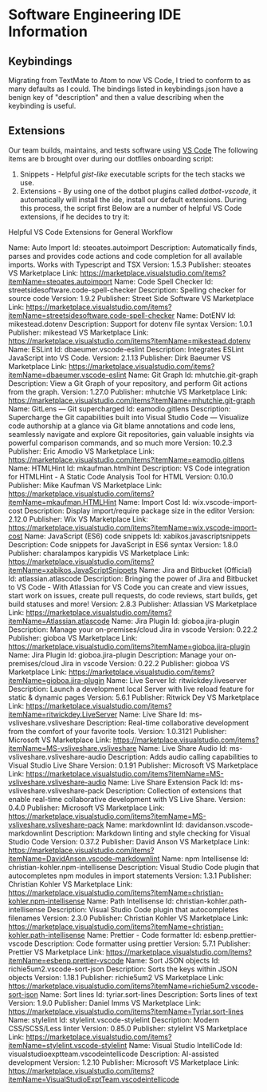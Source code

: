 # Software Engineering IDE Information

## Keybindings

Migrating from TextMate to Atom to now VS Code, I tried to conform to as many
defaults as I could. The bindings listed in keybindings.json have a benign key
of "description" and then a value describing when the keybinding is useful.

## Extensions

Our team builds, maintains, and tests software using [VS
Code](https://code.visualstudio.com/download) The following items are b brought
over during our dotfiles onboarding script:

1. Snippets - Helpful _gist-like_ executable scripts for the tech stacks we use.
2. Extensions - By using one of the dotbot plugins called _dotbot-vscode_, it
   automatically will install the ide, install our default extensions. During
   this process, the script first Below are a number of helpful VS
   Code extensions, if he decides to try it:

Helpful VS Code Extensions for General Workflow

Name: Auto Import
Id: steoates.autoimport
Description: Automatically finds, parses and provides code actions and code completion for all available imports. Works with Typescript and TSX
Version: 1.5.3
Publisher: steoates
VS Marketplace Link: <https://marketplace.visualstudio.com/items?itemName=steoates.autoimport>
Name: Code Spell Checker
Id: streetsidesoftware.code-spell-checker
Description: Spelling checker for source code
Version: 1.9.2
Publisher: Street Side Software
VS Marketplace Link: <https://marketplace.visualstudio.com/items?itemName=streetsidesoftware.code-spell-checker>
Name: DotENV
Id: mikestead.dotenv
Description: Support for dotenv file syntax
Version: 1.0.1
Publisher: mikestead
VS Marketplace Link: <https://marketplace.visualstudio.com/items?itemName=mikestead.dotenv>
Name: ESLint
Id: dbaeumer.vscode-eslint
Description: Integrates ESLint JavaScript into VS Code.
Version: 2.1.13
Publisher: Dirk Baeumer
VS Marketplace Link: <https://marketplace.visualstudio.com/items?itemName=dbaeumer.vscode-eslint>
Name: Git Graph
Id: mhutchie.git-graph
Description: View a Git Graph of your repository, and perform Git actions from the graph.
Version: 1.27.0
Publisher: mhutchie
VS Marketplace Link: <https://marketplace.visualstudio.com/items?itemName=mhutchie.git-graph>
Name: GitLens — Git supercharged
Id: eamodio.gitlens
Description: Supercharge the Git capabilities built into Visual Studio Code — Visualize code authorship at a glance via Git blame annotations and code lens, seamlessly navigate and explore Git repositories, gain valuable insights via powerful comparison commands, and so much more
Version: 10.2.3
Publisher: Eric Amodio
VS Marketplace Link: <https://marketplace.visualstudio.com/items?itemName=eamodio.gitlens>
Name: HTMLHint
Id: mkaufman.htmlhint
Description: VS Code integration for HTMLHint - A Static Code Analysis Tool for HTML
Version: 0.10.0
Publisher: Mike Kaufman
VS Marketplace Link: <https://marketplace.visualstudio.com/items?itemName=mkaufman.HTMLHint>
Name: Import Cost
Id: wix.vscode-import-cost
Description: Display import/require package size in the editor
Version: 2.12.0
Publisher: Wix
VS Marketplace Link: <https://marketplace.visualstudio.com/items?itemName=wix.vscode-import-cost>
Name: JavaScript (ES6) code snippets
Id: xabikos.javascriptsnippets
Description: Code snippets for JavaScript in ES6 syntax
Version: 1.8.0
Publisher: charalampos karypidis
VS Marketplace Link: <https://marketplace.visualstudio.com/items?itemName=xabikos.JavaScriptSnippets>
Name: Jira and Bitbucket (Official)
Id: atlassian.atlascode
Description: Bringing the power of Jira and Bitbucket to VS Code - With Atlassian for VS Code you can create and view issues, start work on issues, create pull requests, do code reviews, start builds, get build statuses and more!
Version: 2.8.3
Publisher: Atlassian
VS Marketplace Link: <https://marketplace.visualstudio.com/items?itemName=Atlassian.atlascode>
Name: Jira Plugin
Id: gioboa.jira-plugin
Description: Manage your on-premises/cloud Jira in vscode
Version: 0.22.2
Publisher: gioboa
VS Marketplace Link: <https://marketplace.visualstudio.com/items?itemName=gioboa.jira-plugin>
Name: Jira Plugin
Id: gioboa.jira-plugin
Description: Manage your on-premises/cloud Jira in vscode
Version: 0.22.2
Publisher: gioboa
VS Marketplace Link: <https://marketplace.visualstudio.com/items?itemName=gioboa.jira-plugin>
Name: Live Server
Id: ritwickdey.liveserver
Description: Launch a development local Server with live reload feature for static & dynamic pages
Version: 5.6.1
Publisher: Ritwick Dey
VS Marketplace Link: <https://marketplace.visualstudio.com/items?itemName=ritwickdey.LiveServer>
Name: Live Share
Id: ms-vsliveshare.vsliveshare
Description: Real-time collaborative development from the comfort of your favorite tools.
Version: 1.0.3121
Publisher: Microsoft
VS Marketplace Link: <https://marketplace.visualstudio.com/items?itemName=MS-vsliveshare.vsliveshare>
Name: Live Share Audio
Id: ms-vsliveshare.vsliveshare-audio
Description: Adds audio calling capabilities to Visual Studio Live Share
Version: 0.1.91
Publisher: Microsoft
VS Marketplace Link: <https://marketplace.visualstudio.com/items?itemName=MS-vsliveshare.vsliveshare-audio>
Name: Live Share Extension Pack
Id: ms-vsliveshare.vsliveshare-pack
Description: Collection of extensions that enable real-time collaborative development with VS Live Share.
Version: 0.4.0
Publisher: Microsoft
VS Marketplace Link: <https://marketplace.visualstudio.com/items?itemName=MS-vsliveshare.vsliveshare-pack>
Name: markdownlint
Id: davidanson.vscode-markdownlint
Description: Markdown linting and style checking for Visual Studio Code
Version: 0.37.2
Publisher: David Anson
VS Marketplace Link: <https://marketplace.visualstudio.com/items?itemName=DavidAnson.vscode-markdownlint>
Name: npm Intellisense
Id: christian-kohler.npm-intellisense
Description: Visual Studio Code plugin that autocompletes npm modules in import statements
Version: 1.3.1
Publisher: Christian Kohler
VS Marketplace Link: <https://marketplace.visualstudio.com/items?itemName=christian-kohler.npm-intellisense>
Name: Path Intellisense
Id: christian-kohler.path-intellisense
Description: Visual Studio Code plugin that autocompletes filenames
Version: 2.3.0
Publisher: Christian Kohler
VS Marketplace Link: <https://marketplace.visualstudio.com/items?itemName=christian-kohler.path-intellisense>
Name: Prettier - Code formatter
Id: esbenp.prettier-vscode
Description: Code formatter using prettier
Version: 5.7.1
Publisher: Prettier
VS Marketplace Link: <https://marketplace.visualstudio.com/items?itemName=esbenp.prettier-vscode>
Name: Sort JSON objects
Id: richie5um2.vscode-sort-json
Description: Sorts the keys within JSON objects
Version: 1.18.1
Publisher: richie5um2
VS Marketplace Link: <https://marketplace.visualstudio.com/items?itemName=richie5um2.vscode-sort-json>
Name: Sort lines
Id: tyriar.sort-lines
Description: Sorts lines of text
Version: 1.9.0
Publisher: Daniel Imms
VS Marketplace Link: <https://marketplace.visualstudio.com/items?itemName=Tyriar.sort-lines>
Name: stylelint
Id: stylelint.vscode-stylelint
Description: Modern CSS/SCSS/Less linter
Version: 0.85.0
Publisher: stylelint
VS Marketplace Link: <https://marketplace.visualstudio.com/items?itemName=stylelint.vscode-stylelint>
Name: Visual Studio IntelliCode
Id: visualstudioexptteam.vscodeintellicode
Description: AI-assisted development
Version: 1.2.10
Publisher: Microsoft
VS Marketplace Link: <https://marketplace.visualstudio.com/items?itemName=VisualStudioExptTeam.vscodeintellicode>
